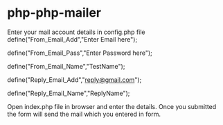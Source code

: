 # php-php-mailer
Enter your mail account details in config.php file
  define("From_Email_Add","Enter Email here");

  define("From_Email_Pass","Enter Password here");

  define("From_Email_Name","TestName");

  define("Reply_Email_Add","reply@gmail.com");

  define("Reply_Email_Name","ReplyName");

Open index.php file in browser and enter the details. Once you submitted the form will send the mail which you entered in form.
